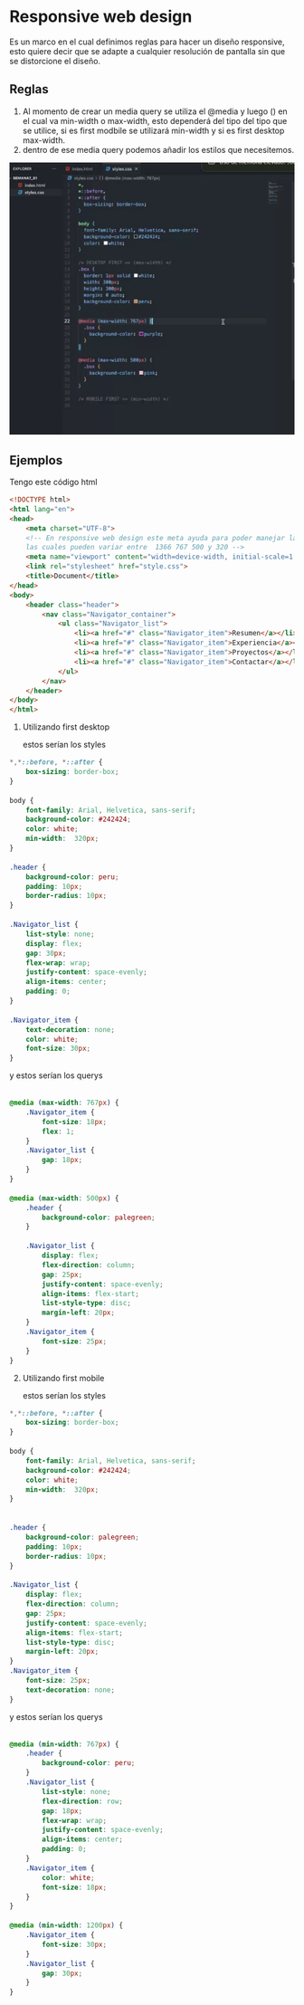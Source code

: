 # Responsive web design 
Es un marco en el cual definimos reglas para hacer un diseño responsive, esto quiere decir que se adapte a cualquier resolución de pantalla sin que se distorcione el diseño.

## Reglas
1. Al momento de crear un media query se utiliza el @media y luego () en el cual va min-width o max-width, esto dependerá del tipo del tipo que se utilice, si es first modbile se utilizará min-width y si es first desktop max-width.
2. dentro de ese media query podemos añadir los estilos que necesitemos.

![alt text](./images/image.png)

## Ejemplos

Tengo este código html
```html
<!DOCTYPE html>
<html lang="en">
<head>
    <meta charset="UTF-8">
    <!-- En responsive web design este meta ayuda para poder manejar las resoluciones
    las cuales pueden variar entre  1366 767 500 y 320 -->
    <meta name="viewport" content="width=device-width, initial-scale=1.0">
    <link rel="stylesheet" href="style.css">
    <title>Document</title>
</head>
<body>
    <header class="header">
        <nav class="Navigator_container">
            <ul class="Navigator_list">
                <li><a href="#" class="Navigator_item">Resumen</a></li>
                <li><a href="#" class="Navigator_item">Experiencia</a></li>
                <li><a href="#" class="Navigator_item">Proyectos</a></li>
                <li><a href="#" class="Navigator_item">Contactar</a></li>
            </ul>
        </nav>
    </header>
</body>
</html>
```

1. Utilizando first desktop 

    estos serían los styles
```css
*,*::before, *::after {
    box-sizing: border-box;
}

body {
    font-family: Arial, Helvetica, sans-serif;
    background-color: #242424;
    color: white;
    min-width:  320px;
}

.header {
    background-color: peru;
    padding: 10px;
    border-radius: 10px;    
}

.Navigator_list {
    list-style: none;
    display: flex;
    gap: 30px;
    flex-wrap: wrap;
    justify-content: space-evenly;
    align-items: center;
    padding: 0;
}

.Navigator_item {
    text-decoration: none;
    color: white;
    font-size: 30px;
}

```

y estos serían los querys 

```css

@media (max-width: 767px) {
    .Navigator_item {
        font-size: 18px;
        flex: 1;
    }
    .Navigator_list {
        gap: 18px;
    }
}

@media (max-width: 500px) {
    .header {
        background-color: palegreen;
    }

    .Navigator_list {
        display: flex;
        flex-direction: column;
        gap: 25px;
        justify-content: space-evenly;
        align-items: flex-start;
        list-style-type: disc;
        margin-left: 20px; 
    }
    .Navigator_item {
        font-size: 25px;
    }
}
```

2. Utilizando first mobile 

    estos serían los styles
```css
*,*::before, *::after {
    box-sizing: border-box;
}

body {
    font-family: Arial, Helvetica, sans-serif;
    background-color: #242424;
    color: white;
    min-width:  320px;
}


.header {
    background-color: palegreen;
    padding: 10px;
    border-radius: 10px;    
}

.Navigator_list {
    display: flex;
    flex-direction: column;
    gap: 25px;
    justify-content: space-evenly;
    align-items: flex-start;
    list-style-type: disc;
    margin-left: 20px; 
}
.Navigator_item {
    font-size: 25px;
    text-decoration: none;
}

```

y estos serían los querys 

```css

@media (min-width: 767px) {
    .header {
        background-color: peru;
    }
    .Navigator_list {
        list-style: none;
        flex-direction: row;
        gap: 18px;
        flex-wrap: wrap;
        justify-content: space-evenly;
        align-items: center;
        padding: 0;
    }
    .Navigator_item {
        color: white;
        font-size: 18px; 
    }
}

@media (min-width: 1200px) {
    .Navigator_item {
        font-size: 30px;
    }
    .Navigator_list {
        gap: 30px;
    }
}
```